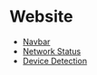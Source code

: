# Website

- [Navbar](/projects/javascript/website/navbar/navbar.html)
- [Network Status](/projects/javascript/website/network-status/network-status.html)
- [Device Detection](/projects/javascript/website/device-detection/device-detection.html)
